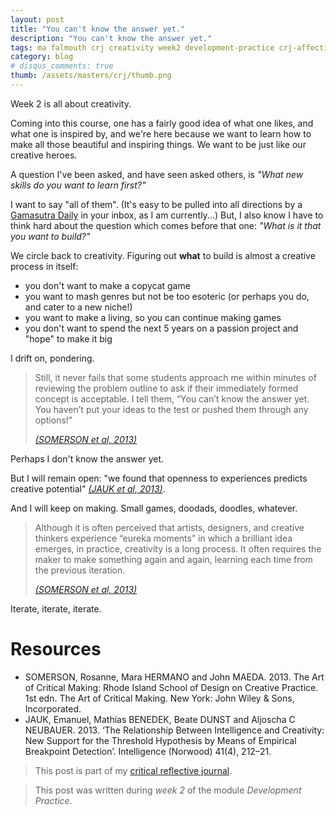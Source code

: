```yaml
---
layout: post
title: "You can't know the answer yet."
description: "You can't know the answer yet."
tags: ma falmouth crj creativity week2 development-practice crj-affective crj-cognitive crj-procedural
category: blog
# disqus_comments: true
thumb: /assets/masters/crj/thumb.png
---
```


Week 2 is all about creativity.

Coming into this course, one has a fairly good idea of what one likes, and what one is inspired by, and we're here because we want to learn how to make all those beautiful and inspiring things. We want to be just like our creative heroes.

A question I've been asked, and have seen asked others, is *"What new skills do you want to learn first?"*

I want to say "all of them". (It's easy to be pulled into all directions by a [Gamasutra Daily](https://www.gamasutra.com/newsletter-signup) in your inbox, as I am currently...) But, I also know I have to think hard about the question which comes before that one: *"What is it that you want to build?"*

We circle back to creativity. Figuring out **what** to build is almost a creative process in itself:

- you don't want to make a copycat game
- you want to mash genres but not be too esoteric (or perhaps you do, and cater to a new niche!)
- you want to make a living, so you can continue making games
- you don't want to spend the next 5 years on a passion project and "hope" to make it big

I drift on, pondering.

> Still, it never fails that some students approach me within minutes of reviewing the problem outline to ask if their immediately formed concept is acceptable. I tell them, “<span class="highlight">You can’t know the answer yet.</span> You haven’t put your ideas to the test or pushed them through any options!”
> 
> [*(SOMERSON et al, 2013)*](https://isbndb.com/book/1118517865)

Perhaps I don't know the answer yet. 

But I will remain open: "we found that openness to experiences predicts creative potential" [*(JAUK et al, 2013)*](https://www.ncbi.nlm.nih.gov/pmc/articles/PMC3682183/).

And I will keep on making. Small games, doodads, doodles, whatever.

> Although it is often perceived that artists, designers, and creative thinkers experience “eureka moments” in which a brilliant idea emerges, in practice, creativity is a long process. It often requires the maker to <span class="highlight">make something again and again</span>, learning each time from the previous iteration.
>
> [*(SOMERSON et al, 2013)*](https://isbndb.com/book/1118517865)

Iterate, iterate, iterate.

# Resources


- SOMERSON, Rosanne, Mara HERMANO and John MAEDA. 2013. The Art of Critical Making: Rhode Island School of Design on Creative Practice. 1st edn. The Art of Critical Making. New York: John Wiley & Sons, Incorporated.
- JAUK, Emanuel, Mathias BENEDEK, Beate DUNST and Aljoscha C NEUBAUER. 2013. ‘The Relationship Between Intelligence and Creativity: New Support for the Threshold Hypothesis by Means of Empirical Breakpoint Detection’. Intelligence (Norwood) 41(4), 212–21.



> This post is part of my [critical reflective journal](/tags#crj).

> This post was written during _week 2_ of the module _Development Practice_.